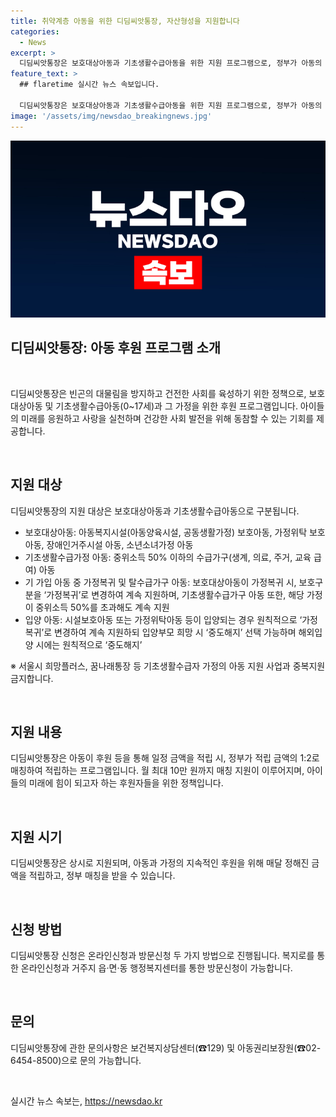 ```yaml
---
title: 취약계층 아동을 위한 디딤씨앗통장, 자산형성을 지원합니다
categories:
  - News
excerpt: >
  디딤씨앗통장은 보호대상아동과 기초생활수급아동을 위한 지원 프로그램으로, 정부가 아동의 적립금을 1:2로 매칭해주는 제도이다. 신청은 온라인 및 방문신청이 가능하며, 매월 최대 10만 원까지 지원된다. 이는 빈곤의 대물림을 방지하고 건전한 사회를 육성하기 위한 대책으로 긍정적인 영향을 미치고 있다. 
feature_text: >
  ## flaretime 실시간 뉴스 속보입니다.

  디딤씨앗통장은 보호대상아동과 기초생활수급아동을 위한 지원 프로그램으로, 정부가 아동의 적립금을 1:2로 매칭해주는 제도이다. 신청은 온라인 및 방문신청이 가능하며, 매월 최대 10만 원까지 지원된다. 이는 빈곤의 대물림을 방지하고 건전한 사회를 육성하기 위한 대책으로 긍정적인 영향을 미치고 있다. 
image: '/assets/img/newsdao_breakingnews.jpg'
---
```


<p><img src="/assets/img/newsdao_breakingnews.jpg" alt="flaretime 속보" /></p>

<h2 data-ke-size="size26">디딤씨앗통장: 아동 후원 프로그램 소개</h2>

<p data-ke-size="size16">&nbsp;</p>

<p>디딤씨앗통장은 빈곤의 대물림을 방지하고 건전한 사회를 육성하기 위한 정책으로, 보호대상아동 및 기초생활수급아동(0~17세)과 그 가정을 위한 후원 프로그램입니다. 아이들의 미래를 응원하고 사랑을 실천하며 건강한 사회 발전을 위해 동참할 수 있는 기회를 제공합니다.</p>

<p data-ke-size="size16">&nbsp;</p>

<h2 data-ke-size="size24">지원 대상</h2>

<p data-ke-size="size16">디딤씨앗통장의 지원 대상은 보호대상아동과 기초생활수급아동으로 구분됩니다.</p>

<ul>
<li>보호대상아동: 아동복지시설(아동양육시설, 공동생활가정) 보호아동, 가정위탁 보호아동, 장애인거주시설 아동, 소년소녀가정 아동</li>
<li>기초생활수급가정 아동: 중위소득 50% 이하의 수급가구(생계, 의료, 주거, 교육 급여) 아동</li>
<li>기 가입 아동 중 가정복귀 및 탈수급가구 아동: 보호대상아동이 가정복귀 시, 보호구분을 ‘가정복귀’로 변경하여 계속 지원하며, 기초생활수급가구 아동 또한, 해당 가정이 중위소득 50%를 초과해도 계속 지원</li>
<li>입양 아동: 시설보호아동 또는 가정위탁아동 등이 입양되는 경우 원칙적으로 ‘가정복귀’로 변경하여 계속 지원하되 입양부모 희망 시 ‘중도해지’ 선택 가능하며 해외입양 시에는 원칙적으로 ‘중도해지’</li>
</ul>

<p data-ke-size="size16">※ 서울시 희망플러스, 꿈나래통장 등 기초생활수급자 가정의 아동 지원 사업과 중복지원 금지합니다.</p>

<p data-ke-size="size16">&nbsp;</p>

<h2 data-ke-size="size24">지원 내용</h2>

<p data-ke-size="size16">디딤씨앗통장은 아동이 후원 등을 통해 일정 금액을 적립 시, 정부가 적립 금액의 1:2로 매칭하여 적립하는 프로그램입니다. 월 최대 10만 원까지 매칭 지원이 이루어지며, 아이들의 미래에 힘이 되고자 하는 후원자들을 위한 정책입니다.</p>

<p data-ke-size="size16">&nbsp;</p>

<h2 data-ke-size="size24">지원 시기</h2>

<p data-ke-size="size16">디딤씨앗통장은 상시로 지원되며, 아동과 가정의 지속적인 후원을 위해 매달 정해진 금액을 적립하고, 정부 매칭을 받을 수 있습니다.</p>

<p data-ke-size="size16">&nbsp;</p>

<h2 data-ke-size="size24">신청 방법</h2>

<p data-ke-size="size16">디딤씨앗통장 신청은 온라인신청과 방문신청 두 가지 방법으로 진행됩니다. 복지로를 통한 온라인신청과 거주지 읍·면·동 행정복지센터를 통한 방문신청이 가능합니다.</p>

<p data-ke-size="size16">&nbsp;</p>

<h2 data-ke-size="size24">문의</h2>

<p data-ke-size="size16">디딤씨앗통장에 관한 문의사항은 보건복지상담센터(☎129) 및 아동권리보장원(☎02-6454-8500)으로 문의 가능합니다.</p>

<p data-ke-size="size16">&nbsp;</p>

<p data-ke-size="size16"></p>
실시간 뉴스 속보는, <a href="https://newsdao.kr" rel="dofollow">https://newsdao.kr</a>



